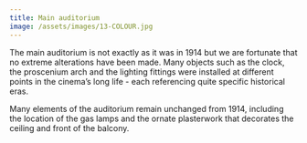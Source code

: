 ```yaml
---
title: Main auditorium
image: /assets/images/13-COLOUR.jpg
---
```

The main auditorium is not exactly as it was in 1914 but we are fortunate that no extreme alterations have been made. Many objects such as the clock, the proscenium arch and the lighting fittings were installed at different points in the cinema’s long life - each referencing quite specific historical eras.

Many elements of the auditorium remain unchanged from 1914, including the location of the gas lamps and the ornate plasterwork that decorates the ceiling and front of the balcony.